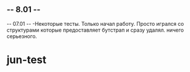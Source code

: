 
-- 8.01 --
-

-- 07.01 --
-Некоторые тесты. Только начал работу. Просто игрался со структурами которые предоставляет бутстрап и сразу удалял. ничего серьезного.

# jun-test 
